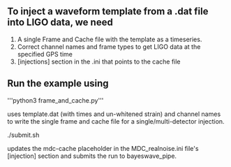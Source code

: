 ## To inject a waveform template from a .dat file into LIGO data, we need

1) A single Frame and Cache file with the template as a timeseries.
2) Correct channel names and frame types to get LIGO data at the specified GPS time
3) [injections] section in the .ini that points to the cache file

## Run the example using

'''python3 frame_and_cache.py'''

uses template.dat (with times and un-whitened strain) and channel names to write the single frame and cache file for a single/multi-detector injection. 

./submit.sh

updates the mdc-cache placeholder in the MDC_realnoise.ini file's [injection] section and submits the run to bayeswave_pipe.
